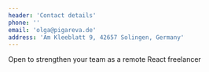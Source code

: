 ```yaml
---
header: 'Contact details'
phone: ''
email: 'olga@pigareva.de'
address: 'Am Kleeblatt 9, 42657 Solingen, Germany'
---
```


Open to strengthen your team as a remote React freelancer
